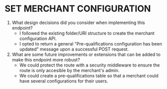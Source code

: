 # SET MERCHANT CONFIGURATION

1. What design decisions did you consider when implementing this endpoint?
    - I followed the existing folder/URI structure to create the merchant configuration API.
    - I opted to return a general "Pre-qualifications configuration has been updated" message upon a successful POST request.
2. What are some future improvements or extensions that can be added to make this endpoint more robust?
    - We could protect the route with a security middleware to ensure the route is only accesible by the merchant's admin.
    - We could create a pre-qualifications table so that a merchant could have several configurations for their users. 
